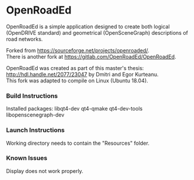 # OpenRoadEd

OpenRoadEd is a simple application designed to create both logical (OpenDRIVE standard) and geometrical (OpenSceneGraph) descriptions of road networks.

Forked from https://sourceforge.net/projects/openroaded/.  
There is another fork at https://gitlab.com/OpenRoadEd/OpenRoadEd.

OpenRoadEd was created as part of this master's thesis: http://hdl.handle.net/2077/23047 by Dmitri and Egor Kurteanu.  
This fork was adapted to compile on Linux (Ubuntu 18.04).

### Build Instructions

Installed packages: libqt4-dev qt4-qmake qt4-dev-tools libopenscenegraph-dev

### Launch Instructions

Working directory needs to contain the "Resources" folder.

### Known Issues

Display does not work properly. 
